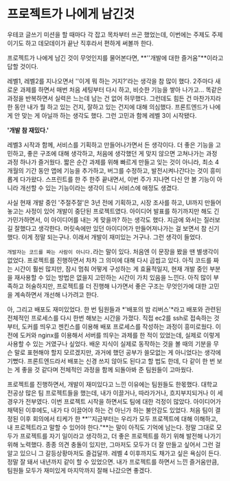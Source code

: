 # 프로젝트가 나에게 남긴것

우테코 글쓰기 미션을 할 때마다 각 잡고 목차부터 쓰곤 했었는데, 이번에는 주제도 주제이기도 하고 데모데이가 끝난 직후라서 편하게 써볼까 한다.



프로젝트가 나에게 남긴 것이 무엇인지를 물어본다면, **''개발에 대한 즐거움"**이라고 답할 것이다.

레벨1, 레벨2를 지나오면서 ''이게 뭐 하는 거지?'라는 생각을 참 많이 했다. 2주마다 새로운 과제를 하면서 매번 처음 세팅부터 다시 하고, 비슷한 기능을 쌓아 나가고... 똑같은 과정을 반복하면서 실력은 느는데 남는 건 없어 허무했다. 그런데도 힘든 건 마찬가지라 한 동안 내가 뭘 하고 있는 건지, 잘하고 있는 건지에 대해 의심했다. 프론트엔드가 나에게 안 맞는 게 아닐까 하는 생각도 했다. 그런 고민과 함께 레벨 3이 시작됐다.

**'개발 참 재밌다.'**

레벨3 시작과 함께, 서비스를 기획하고 만들어나가면서 든 생각이다. 더 좋은 기능을 고민하고, 좋은 구조에 대해 생각하고, 처음에 생각했던 게 맞지 않으면 고쳐나가는 과정 과정 하나가 즐거웠다. 짧은 순간 과제를 위해 빠르게 만들고 잊는 것이 아니라, 최소 4개월의 기간 동안 앱에 기능을 추가하고, 버그를 수정하고, 발전시켜나간다는 것이 흥미롭게 다가왔다. 스프린트를 한 주 한주 끝내면서, 이번 주가 지나면 다신 안 볼 기능이 아니라 개선할 수 있는 기능이라는 생각이 드니 서비스에 애정도 생겼다.

사실 현재 개발 중인 '주절주절'은 3년 전에 기획하고, 시장 조사를 하고, UI까지 만들어 놓고는 사정이 있어 개발이 중단된 프로젝트였다. 아이디어 발표를 하기까지만 해도 긴가민가하면서, 이 아이디어를 내는 게 맞을까? 하는 생각도 했다. 지금에 와서는 질러보길 잘했다고 생각한다. 머릿속에만 있던 아이디어가 만들어져나가는 걸 보면서 참 신기했다. 이게 정말 되는구나. 이래서 개발이 재미있는 거구나. 그런 생각이 들었다.

`개발자는 코드를 짜는 사람이 아니다.`라는 말이 있다. 처음엔 이 문장을 봤을 땐 별생각이 없었다. 프로젝트를 진행하면서 차차 그 의미에 대해 다시 곱씹고 있다. 아직 코드를 짜는 시간이 훨씬 많지만, 잠시 멈춰 어떻게 구성하는 게 효율적일지, 현재 개발 중인 부분을 재사용할 수 있는 방법은 없을지 고민하는 시간이 가치 있음을 느낀다. 아직 많이 부족하고 허술하지만, 프로젝트를 더 진행해 나가면서 좋은 구조는 무엇인가에 대한 고민을 계속하면서 개선해 나가려고 한다.

아, 그리고 배포도 재미있었다. 한 번 팀원들과 *'배포의 밤 리버스'*라고 배포와 관련된 전체적인 프로세스를 다시 한번 해보는 시간을 가졌다. 직접 ec2를 ssh로 접속하는 것부터, 도커를 띄우고 젠킨스를 이용해 배포 프로세스를 작성하는 과정이 흥미로웠다. 이전에 도커와 nginx를 이용해서 서버를 띄우는 과제를 한 적이 있었는데, 실제로 이렇게 사용할 수 있는 거였구나 싶었다. 배운 지식이 실제로 동작하는 것을 볼 때의 기분을 무슨 말로 표현해야 할지 모르겠지만, 과거에 했던 공부가 쓸모없는 게 아니었다는 생각에 기뻤다.  프론트엔드라서 배포는 신경 쓰지 않아도 된다고 할 법도 한데, 다 같이 한 번 보는 게 좋을 것 같다며 전체적인 과정을 함께 되돌아봐 준 팀원들이 고마웠다.

프로젝트를 진행하면서, 개발이 재미있다고 느낀 이유에는 팀원들도 한몫했다. 대학교 전공상 많은 팀 프로젝트들을 했는데, 내가 이끌거나, 따라가거나, 흐지부지되거나 이 세 경우가 전부였다. 이번 프로젝트 시작을 하면서도 팀에 대한 걱정이 많았다. 아이디어가 채택된 이후에도, 내가 다 이끌어야 하는 건 아닌가 하는 불안감도 있었다. 처음 팀이 결정된 이후 회의에서 티케가 한 **''지금부터는 우리가 모두 프로젝트에 대해 이해하고, 내 프로젝트라고 말할 수 있어야 한다."**는 말이 아직도 기억에 남는다. 정말 그대로 모두가 프로젝트를 자기 일이라고 생각하고, 더 좋은 프로젝트를 하기 위해 발전해 나가기 위해 노력했다. 종종 의견 충돌이 있지만, 그마저도 모두가 더 잘 만들고 싶어서 그런 걸 알고 있으니 그 갈등상황마저도 즐겁달까. 레벨 4 이후까지도 채가고 싶은 욕심이 든다. 정말 잘 돼서 내년까지 같이 할 수 있었으면. 내가 프로젝트를 하면서 느낀 즐거움만큼, 팀원들 모두가 재미있게 마지막까지 잘해 나갔으면 좋겠다.
